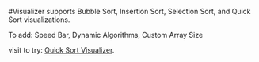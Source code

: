 #Visualizer
supports Bubble Sort, Insertion Sort, Selection Sort, and Quick Sort visualizations. 

To add:
Speed Bar, 
Dynamic Algorithms,
Custom Array Size


visit to try: [Quick Sort Visualizer](https://quicksortvisualizer.netlify.app/).
